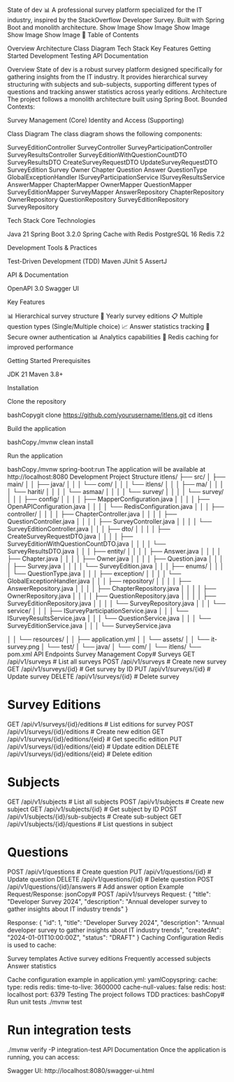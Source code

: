 State of dev 📊
A professional survey platform specialized for the IT industry, inspired by the StackOverflow Developer Survey. Built with Spring Boot and monolith architecture.
Show Image
Show Image
Show Image
Show Image
Show Image
📑 Table of Contents

Overview
Architecture
Class Diagram
Tech Stack
Key Features
Getting Started
Development
Testing
API Documentation

Overview
State of dev is a robust survey platform designed specifically for gathering insights from the IT industry. It provides hierarchical survey structuring with subjects and sub-subjects, supporting different types of questions and tracking answer statistics across yearly editions.
Architecture
The project follows a monolith architecture built using Spring Boot.
Bounded Contexts:

Survey Management (Core)
Identity and Access (Supporting)

Class Diagram
The class diagram shows the following components:

SurveyEditionController
SurveyController
SurveyParticipationController
SurveyResultsController
SurveyEditionWithQuestionCountDTO
SurveyResultsDTO
CreateSurveyRequestDTO
UpdateSurveyRequestDTO
SurveyEdition
Survey
Owner
Chapter
Question
Answer
QuestionType
GlobalExceptionHandler
ISurveyParticipationService
ISurveyResultsService
AnswerMapper
ChapterMapper
OwnerMapper
QuestionMapper
SurveyEditionMapper
SurveyMapper
AnswerRepository
ChapterRepository
OwnerRepository
QuestionRepository
SurveyEditionRepository
SurveyRepository

Tech Stack
Core Technologies

Java 21
Spring Boot 3.2.0
Spring Cache with Redis
PostgreSQL 16
Redis 7.2

Development Tools & Practices

Test-Driven Development (TDD)
Maven
JUnit 5
AssertJ

API & Documentation

OpenAPI 3.0
Swagger UI

Key Features

📊 Hierarchical survey structure
📅 Yearly survey editions
📋 Multiple question types (Single/Multiple choice)
📈 Answer statistics tracking
🔐 Secure owner authentication
📊 Analytics capabilities
🚀 Redis caching for improved performance

Getting Started
Prerequisites

JDK 21
Maven 3.8+

Installation

Clone the repository

bashCopygit clone https://github.com/yourusername/itlens.git
cd itlens

Build the application

bashCopy./mvnw clean install

Run the application

bashCopy./mvnw spring-boot:run
The application will be available at http://localhost:8080
Development
Project Structure
itlens/
├── src/
│   ├── main/
│   │   ├── java/
│   │   │   └── com/
│   │   │       └── itlens/
│   │   │           ├── ma/
│   │   │           │   └── hariti/
│   │   │           │       └── asmaa/
│   │   │           │           └── survey/
│   │   │           │               └── survey/
│   │   │           ├── config/
│   │   │           │   ├── MapperConfiguration.java
│   │   │           │   ├── OpenAPIConfiguration.java
│   │   │           │   └── RedisConfiguration.java
│   │   │           ├── controller/
│   │   │           │   ├── ChapterController.java
│   │   │           │   ├── QuestionController.java
│   │   │           │   ├── SurveyController.java
│   │   │           │   └── SurveyEditionController.java
│   │   │           ├── dto/
│   │   │           │   ├── CreateSurveyRequestDTO.java
│   │   │           │   ├── SurveyEditionWithQuestionCountDTO.java
│   │   │           │   └── SurveyResultsDTO.java
│   │   │           ├── entity/
│   │   │           │   ├── Answer.java
│   │   │           │   ├── Chapter.java
│   │   │           │   ├── Owner.java
│   │   │           │   ├── Question.java
│   │   │           │   ├── Survey.java
│   │   │           │   └── SurveyEdition.java
│   │   │           ├── enums/
│   │   │           │   └── QuestionType.java
│   │   │           ├── exception/
│   │   │           │   └── GlobalExceptionHandler.java
│   │   │           ├── repository/
│   │   │           │   ├── AnswerRepository.java
│   │   │           │   ├── ChapterRepository.java
│   │   │           │   ├── OwnerRepository.java
│   │   │           │   ├── QuestionRepository.java
│   │   │           │   ├── SurveyEditionRepository.java
│   │   │           │   └── SurveyRepository.java
│   │   │           └── service/
│   │   │               ├── ISurveyParticipationService.java
│   │   │               └── ISurveyResultsService.java
│   │   │               └── QuestionService.java
│   │   │               └── SurveyEditionService.java
│   │   │               └── SurveyService.java

│   │   └── resources/
│   │       ├── application.yml
│   │       └── assets/
│   │           └── it-survey.png
│   └── test/
│       └── java/
│           └── com/
│               └── itlens/
└── pom.xml
API Endpoints
Survey Management
Copy# Surveys
GET    /api/v1/surveys                    # List all surveys
POST   /api/v1/surveys                    # Create new survey
GET    /api/v1/surveys/{id}               # Get survey by ID
PUT    /api/v1/surveys/{id}               # Update survey
DELETE /api/v1/surveys/{id}               # Delete survey

# Survey Editions
GET    /api/v1/surveys/{id}/editions      # List editions for survey
POST   /api/v1/surveys/{id}/editions      # Create new edition
GET    /api/v1/surveys/{id}/editions/{eid} # Get specific edition
PUT    /api/v1/surveys/{id}/editions/{eid} # Update edition
DELETE /api/v1/surveys/{id}/editions/{eid} # Delete edition

# Subjects
GET    /api/v1/subjects                   # List all subjects
POST   /api/v1/subjects                   # Create new subject
GET    /api/v1/subjects/{id}              # Get subject by ID
POST   /api/v1/subjects/{id}/sub-subjects # Create sub-subject
GET    /api/v1/subjects/{id}/questions    # List questions in subject

# Questions
POST   /api/v1/questions                  # Create question
PUT    /api/v1/questions/{id}             # Update question
DELETE /api/v1/questions/{id}             # Delete question
POST   /api/v1/questions/{id}/answers     # Add answer option
Example Request/Response:
jsonCopy# POST /api/v1/surveys
Request:
{
    "title": "Developer Survey 2024",
    "description": "Annual developer survey to gather insights about IT industry trends"
}

Response:
{
    "id": 1,
    "title": "Developer Survey 2024",
    "description": "Annual developer survey to gather insights about IT industry trends",
    "createdAt": "2024-01-01T10:00:00Z",
    "status": "DRAFT"
}
Caching Configuration
Redis is used to cache:

Survey templates
Active survey editions
Frequently accessed subjects
Answer statistics

Cache configuration example in application.yml:
yamlCopyspring:
  cache:
    type: redis
    redis:
      time-to-live: 3600000
      cache-null-values: false
  redis:
    host: localhost
    port: 6379
Testing
The project follows TDD practices:
bashCopy# Run unit tests
./mvnw test

# Run integration tests
./mvnw verify -P integration-test
API Documentation
Once the application is running, you can access:

Swagger UI: http://localhost:8080/swagger-ui.html
